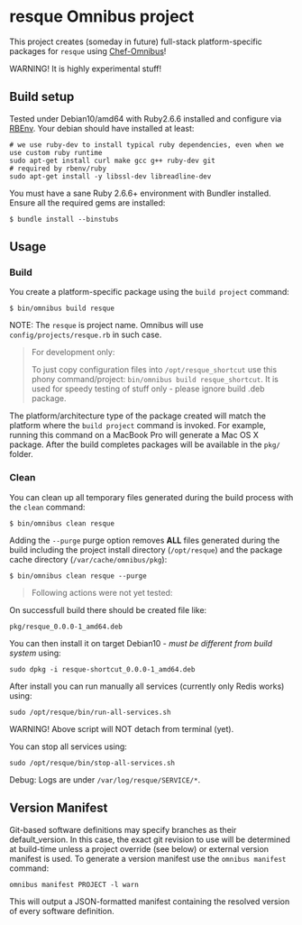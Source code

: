 resque Omnibus project
======================
This project creates (someday in future) full-stack platform-specific packages for
`resque` using [Chef-Omnibus](https://github.com/chef/omnibus)!

WARNING! It is highly experimental stuff! 

Build setup
-----------

Tested under Debian10/amd64 with Ruby2.6.6 installed and configure via [RBEnv](https://github.com/rbenv/rbenv). Your debian should have installed at least:
```shell
# we use ruby-dev to install typical ruby dependencies, even when we use custom ruby runtime
sudo apt-get install curl make gcc g++ ruby-dev git
# required by rbenv/ruby
sudo apt-get install -y libssl-dev libreadline-dev
```

You must have a sane Ruby 2.6.6+ environment with Bundler installed. Ensure all
the required gems are installed:

```shell
$ bundle install --binstubs
```

Usage
-----
### Build

You create a platform-specific package using the `build project` command:

```shell
$ bin/omnibus build resque
```

NOTE: The `resque` is project name. Omnibus will use `config/projects/resque.rb` in
such case.

> For development only:
>
> To just copy configuration files into `/opt/resque_shortcut` use this phony
> command/project: `bin/omnibus build resque_shortcut`. It is used for speedy
> testing of stuff only - please ignore build .deb package.


The platform/architecture type of the package created will match the platform
where the `build project` command is invoked. For example, running this command
on a MacBook Pro will generate a Mac OS X package. After the build completes
packages will be available in the `pkg/` folder.

### Clean

You can clean up all temporary files generated during the build process with
the `clean` command:

```shell
$ bin/omnibus clean resque
```

Adding the `--purge` purge option removes __ALL__ files generated during the
build including the project install directory (`/opt/resque`) and
the package cache directory (`/var/cache/omnibus/pkg`):

```shell
$ bin/omnibus clean resque --purge
```

>
> Following actions were not yet tested:
>

On successfull build there should be created file like:

```
pkg/resque_0.0.0-1_amd64.deb
```

You can then install it on target Debian10 - *must be different from build system* using:
```
sudo dpkg -i resque-shortcut_0.0.0-1_amd64.deb
```

After install you can run manually all services (currently only Redis
works) using:

```
sudo /opt/resque/bin/run-all-services.sh
```
WARNING! Above script will NOT detach from terminal (yet).

You can stop all services using:

```
sudo /opt/resque/bin/stop-all-services.sh
```

Debug: Logs are under `/var/log/resque/SERVICE/*`.


Version Manifest
----------------

Git-based software definitions may specify branches as their
default_version. In this case, the exact git revision to use will be
determined at build-time unless a project override (see below) or
external version manifest is used.  To generate a version manifest use
the `omnibus manifest` command:

```
omnibus manifest PROJECT -l warn
```

This will output a JSON-formatted manifest containing the resolved
version of every software definition.


